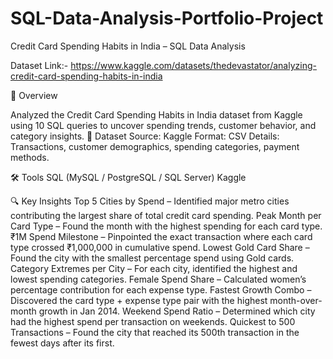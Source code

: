 # SQL-Data-Analysis-Portfolio-Project
Credit Card Spending Habits in India – SQL Data Analysis

Dataset Link:- https://www.kaggle.com/datasets/thedevastator/analyzing-credit-card-spending-habits-in-india

📌 Overview

Analyzed the Credit Card Spending Habits in India dataset from Kaggle using 10 SQL queries to uncover spending trends, customer behavior, and category insights.
📂 Dataset
  Source: Kaggle
  Format: CSV
  Details: Transactions, customer demographics, spending categories, payment methods.

🛠 Tools
    SQL (MySQL / PostgreSQL / SQL Server)
    Kaggle

🔍 Key Insights
    Top 5 Cities by Spend – Identified major metro cities contributing the largest share of total credit card spending.
    Peak Month per Card Type – Found the month with the highest spending for each card type.
    ₹1M Spend Milestone – Pinpointed the exact transaction where each card type crossed ₹1,000,000 in cumulative spend.
    Lowest Gold Card Share – Found the city with the smallest percentage spend using Gold cards.
    Category Extremes per City – For each city, identified the highest and lowest spending categories.
    Female Spend Share – Calculated women’s percentage contribution for each expense type.
    Fastest Growth Combo – Discovered the card type + expense type pair with the highest month-over-month growth in Jan 2014.
    Weekend Spend Ratio – Determined which city had the highest spend per transaction on weekends.
    Quickest to 500 Transactions – Found the city that reached its 500th transaction in the fewest days after its first.
